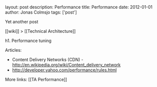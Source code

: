 layout: post
description: Performance
title: Performance
date: 2012-01-01
author: Jonas Colmsjo
tags: ['post']

Yet another post





[[wiki]] > [[Technical Architecture]]

h1. Performance tuning

Articles:
* Content Delivery Networks (CDN) - http://en.wikipedia.org/wiki/Content_delivery_network
* http://developer.yahoo.com/performance/rules.html


More links:
[[TA Performance]]
